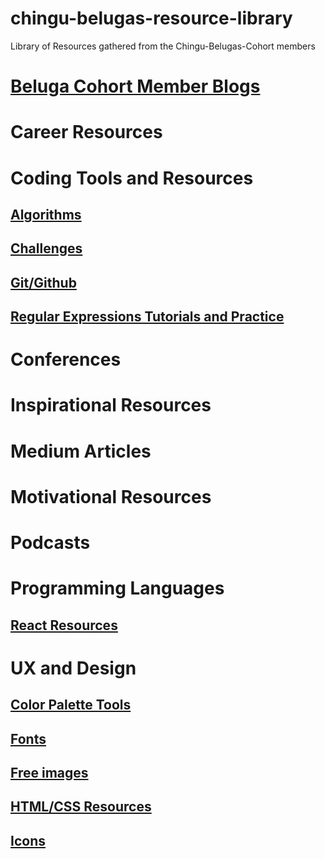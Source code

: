 # chingu-belugas-resource-library
Library of Resources gathered from the Chingu-Belugas-Cohort members

# [Beluga Cohort Member Blogs](member_blogs.md)

# Career Resources

# Coding Tools and Resources

## [Algorithms](coding-resources/algorithm-practice.md)
## [Challenges](coding-resources/challenges.md)
## [Git/Github](coding-resources/git-github.md)
## [Regular Expressions Tutorials and Practice](coding-resources/regex.md)

# Conferences

# Inspirational Resources

# Medium Articles

# Motivational Resources

# Podcasts

# Programming Languages

## [React Resources](programming-languages/react.md)

# UX and Design


## [Color Palette Tools](ux-and-design/color-tools.md)
## [Fonts](ux-and-design/fonts.md)
## [Free images](ux-and-design/free-images.md)
## [HTML/CSS Resources](ux-and-design/html-css.md)
## [Icons](ux-and-design/icons.md)

